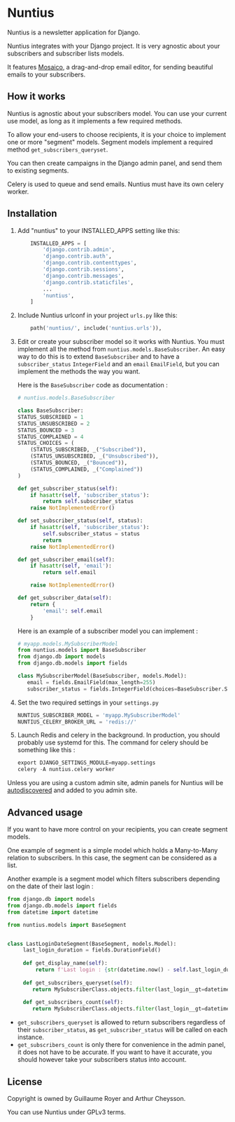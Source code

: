 # Nuntius

Nuntius is a newsletter application for Django.

Nuntius integrates with your Django project.
It is very agnostic about your subscribers and subscriber lists models.

It features [Mosaico](https://mosaico.io/), a drag-and-drop email
editor, for sending beautiful emails to your subscribers.

## How it works

Nuntius is agnostic about your subscribers model. You can use your current
use model, as long as it implements a few required methods.

To allow your end-users to choose recipients, it is your choice to implement
one or more "segment" models. Segment models implement a required method
`get_subscribers_queryset`.

You can then create campaigns in the Django admin panel, and send them to
existing segments.

Celery is used to queue and send emails. Nuntius must have its own celery worker.

## Installation

1. Add "nuntius" to your INSTALLED_APPS setting like this:
    ````python
        INSTALLED_APPS = [
            'django.contrib.admin',
            'django.contrib.auth',
            'django.contrib.contenttypes',
            'django.contrib.sessions',
            'django.contrib.messages',
            'django.contrib.staticfiles',
            ...
            'nuntius',
        ]
    ````
2. Include Nuntius urlconf in your project `urls.py` like this:
    ````python
        path('nuntius/', include('nuntius.urls')),
    ````
3. Edit or create your subscriber model so it works with Nuntius.
   You must implement all the method from `nuntius.models.BaseSubscriber`.
   An easy way to do this is to extend `BaseSubscriber` and to have a
   `subscriber_status` `IntegerField` and an `email` `EmailField`, but
   you can implement the methods the way you want.
   
   Here is the `BaseSubscriber` code as documentation :
   
    ````python
    # nuntius.models.BaseSubscriber

    class BaseSubscriber:
    STATUS_SUBSCRIBED = 1
    STATUS_UNSUBSCRIBED = 2
    STATUS_BOUNCED = 3
    STATUS_COMPLAINED = 4
    STATUS_CHOICES = (
        (STATUS_SUBSCRIBED, _("Subscribed")),
        (STATUS_UNSUBSCRIBED, _("Unsubscribed")),
        (STATUS_BOUNCED, _("Bounced")),
        (STATUS_COMPLAINED, _("Complained"))
    )

    def get_subscriber_status(self):
        if hasattr(self, 'subscriber_status'):
            return self.subscriber_status
        raise NotImplementedError()

    def set_subscriber_status(self, status):
        if hasattr(self, 'subscriber_status'):
            self.subscriber_status = status
            return
        raise NotImplementedError()

    def get_subscriber_email(self):
        if hasattr(self, 'email'):
            return self.email

        raise NotImplementedError()

    def get_subscriber_data(self):
        return {
            'email': self.email
        }
    ````
    
    Here is an example of a subscriber model you can implement :
    
    ````python
    # myapp.models.MySubscriberModel
    from nuntius.models import BaseSubscriber
    from django.db import models
    from django.db.models import fields
    
    class MySubscriberModel(BaseSubscriber, models.Model):
       email = fields.EmailField(max_length=255)
       subscriber_status = fields.IntegerField(choices=BaseSubscriber.STATUS_CHOICES)
 
4. Set the two required settings in your `settings.py`
    ````python
    NUNTIUS_SUBSCRIBER_MODEL = 'myapp.MySubscriberModel'
    NUNTIUS_CELERY_BROKER_URL = 'redis://'
    ````

5. Launch Redis and celery in the background. In production, you should probably use systemd for this.
    The command for celery should be something like this :
    ```python
    export DJANGO_SETTINGS_MODULE=myapp.settings
    celery -A nuntius.celery worker
    ```

Unless you are using a custom admin site, admin panels for Nuntius will be
[autodiscovered](https://docs.djangoproject.com/en/2.0/ref/contrib/admin/#discovery-of-admin-files)
and added to you admin site.

## Advanced usage

If you want to have more control on your recipients, you can create
segment models.

One example of segment is a simple model which holds a Many-to-Many relation
to subscribers. In this case, the segment can be considered as a list.

Another example is a segment model which filters subscribers depending on
the date of their last login :

```python
from django.db import models
from django.db.models import fields
from datetime import datetime

from nuntius.models import BaseSegment


class LastLoginDateSegment(BaseSegment, models.Model):
     last_login_duration = fields.DurationField()
     
     def get_display_name(self):
         return f'Last login : {str(datetime.now() - self.last_login_duration)}'
         
     def get_subscribers_queryset(self):
        return MySubscriberClass.objects.filter(last_login__gt=datetime.now() - self.last_login_duration)
        
     def get_subscribers_count(self):
        return MySubscriberClass.objects.filter(last_login__gt=datetime.now() - self.last_login_duration, subscribed=True)

```
 
* `get_subscribers_queryset` is allowed to return subscribers regardless of their
    `subscriber_status`, as `get_subscriber_status` will be called on each instance.
* `get_subscribers_count` is only there for convenience in the admin panel, it does not
    have to be accurate. If you want to have it accurate, you should however take
    your subscribers status into account.

## License

Copyright is owned by Guillaume Royer and Arthur Cheysson.

You can use Nuntius under GPLv3 terms.
